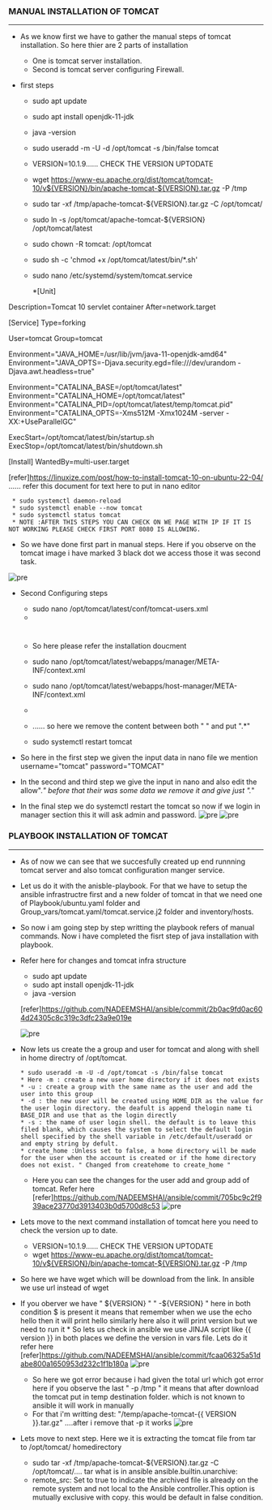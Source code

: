 ### MANUAL  INSTALLATION  OF  TOMCAT
----------------------------

* As we know first we have to gather the manual steps of tomcat installation. So here thier are 2 parts of installation 
     * One is tomcat server installation.
     * Second is tomcat server  configuring  Firewall.

* first steps 
    * sudo apt update 
    * sudo apt install openjdk-11-jdk
    * java -version
    * sudo useradd -m -U -d /opt/tomcat -s /bin/false tomcat
    * VERSION=10.1.9...... CHECK THE VERSION UPTODATE
    * wget https://www-eu.apache.org/dist/tomcat/tomcat-10/v${VERSION}/bin/apache-tomcat-${VERSION}.tar.gz -P /tmp
    * sudo tar -xf /tmp/apache-tomcat-${VERSION}.tar.gz -C /opt/tomcat/
    * sudo ln -s /opt/tomcat/apache-tomcat-${VERSION} /opt/tomcat/latest
    * sudo chown -R tomcat: /opt/tomcat
    * sudo sh -c 'chmod +x /opt/tomcat/latest/bin/*.sh'
    * sudo nano /etc/systemd/system/tomcat.service

       *[Unit]

Description=Tomcat 10 servlet container
After=network.target

[Service]
Type=forking

User=tomcat
Group=tomcat

Environment="JAVA_HOME=/usr/lib/jvm/java-11-openjdk-amd64"
Environment="JAVA_OPTS=-Djava.security.egd=file:///dev/urandom -Djava.awt.headless=true"

Environment="CATALINA_BASE=/opt/tomcat/latest"
Environment="CATALINA_HOME=/opt/tomcat/latest"
Environment="CATALINA_PID=/opt/tomcat/latest/temp/tomcat.pid"
Environment="CATALINA_OPTS=-Xms512M -Xmx1024M -server -XX:+UseParallelGC"

ExecStart=/opt/tomcat/latest/bin/startup.sh
ExecStop=/opt/tomcat/latest/bin/shutdown.sh

[Install]
WantedBy=multi-user.target


[refer]https://linuxize.com/post/how-to-install-tomcat-10-on-ubuntu-22-04/  ...... refer this document for text here to put in nano editor

     * sudo systemctl daemon-reload
     * sudo systemctl enable --now tomcat
     * sudo systemctl status tomcat
     * NOTE :AFTER THIS STEPS YOU CAN CHECK ON WE PAGE WITH IP IF IT IS NOT WORKING PLEASE CHECK FIRST PORT 8080 IS ALLOWING.
* So we have done first part in manual steps. Here if you observe on the tomcat image i have marked 3 black dot we access those it was second task.
  
![pre](Playbooks/Tomcat/imagestom/T1.png)
 
* Second Configuring steps
   
  
   * sudo nano /opt/tomcat/latest/conf/tomcat-users.xml
   * <tomcat-users>
   # <role rolename="admin-gui"/>
   # <role rolename="manager-gui"/>
   # <user username="tomcat" password="TOMCAT" roles="admin-gui,manager-gui"/>

   * So here please refer the installation doucment
   * sudo nano /opt/tomcat/latest/webapps/manager/META-INF/context.xml
   * sudo nano /opt/tomcat/latest/webapps/host-manager/META-INF/context.xml
   * 

   * <Valve className="org.apache.catalina.valves.RemoteAddrValve"
         allow="127\.\d+\.\d+\.\d+|::1|0:0:0:0:0:0:0:1" /> ...... so here we remove the content between both " "  and put  ".*" 

     
  * sudo systemctl restart tomcat

 * So here in the first step we given the input data in nano file we mention username="tomcat" password="TOMCAT"
 * In the second and third step we give the input in nano and also edit the allow".*" before that their was some data we remove it and give just ".*"
 * In the final step we do systemctl restart the tomcat so now if we login in manager section this it will ask admin and password.
   ![pre](PLAYBOOKS/Tomcat/imagestom/t2.png)
   ![pre](PLAYBOOKS/Tomcat/imagestom/t3.png)

### PLAYBOOK  INSTALLATION  OF  TOMCAT
---------------------------------------

* As of now we can see that we succesfully created up end runnning tomcat server and also tomcat configuration manger service.
* Let us do it with the anisble-playbook. For that we have to setup the ansible infrastructre first and a new folder of tomcat in that we need one of Playbook/ubuntu.yaml folder and Group_vars/tomcat.yaml/tomcat.service.j2 folder and inventory/hosts.

* So now i am going step by step writting the playbook refers of manual commands. Now i have completed the fisrt step of java installation with playbook. 
* Refer here for changes and tomcat infra structure
  
  * sudo apt update 
  * sudo apt install openjdk-11-jdk
  * java -version
 
   [refer]https://github.com/NADEEMSHAI/ansible/commit/2b0ac9fd0ac604d24305c8c319c3dfc23a9e019e
 
   ![pre](PLAYBOOKS/Tomcat/imagestom/t4.png)

* Now lets us create the a group and user for tomcat and along with  shell in home directry of /opt/tomcat.
  
      * sudo useradd -m -U -d /opt/tomcat -s /bin/false tomcat
      * Here -m : create a new user home directory if it does not exists
      * -u : create a group with the same name as the user and add the user into this group
      * -d : the new user will be created using HOME_DIR as the value for the user login directory. the deafult is append thelogin name ti BASE_DIR and use that as the login directly 
      * -s : the name of user login shell. the default is to leave this filed blank, which causes the system to select the default login shell specified by the shell variable in /etc/default/useradd or and empty string by defult.
      * create_home :Unless set to false, a home directory will be made for the user when the account is created or if the home directory does not exist. " Changed from createhome to create_home "
  * Here you can see the changes for the user add and group add of tomcat.
     Refer here [refer]https://github.com/NADEEMSHAI/ansible/commit/705bc9c2f939ace23770d3913403b0d5700d8c53
               ![pre](PLAYBOOKS/Tomcat/imagestom/t5.png)

* Lets move to the next command installation of tomcat here you need to check the version up to date.

    * VERSION=10.1.9...... CHECK THE VERSION UPTODATE
    * wget https://www-eu.apache.org/dist/tomcat/tomcat-10/v${VERSION}/bin/apache-tomcat-${VERSION}.tar.gz -P /tmp
* So here we have wget which will be download from the link. In ansible we use url instead of wget
* If you oberver we have " ${VERSION} "  " -${VERSION} " here in both condition $ is present it means that remember when we use the echo hello then it will print hello similarly here also it will print version but we need to run it * So lets us check in ansible we use JINJA script like {{ version }} in both places we define the version in vars file. Lets do it refer here [refer]https://github.com/NADEEMSHAI/ansible/commit/fcaa06325a51dabe800a1650953d232c1f1b180a
   ![pre](PLAYBOOKS/Tomcat/imagestom/t6.png)
    
    * So here we got error because i had given the total url which got error here if you observe the last " -p /tmp " it means that after download the tomcat put in temp destination folder. which is not known to ansible it will work in manually 
    * For that i'm writting dest: "/temp/apache-tomcat-{{ VERSION }}.tar.gz" ....after i remove that -p it works
     ![pre](PLAYBOOKS/Tomcat/imagestom/t7.png)

* Lets move to next step. Here we it is extracting the tomcat file from tar to /opt/tomcat/ homedirectory
    *  sudo tar -xf /tmp/apache-tomcat-${VERSION}.tar.gz -C /opt/tomcat/.... tar  what is in ansible ansible.builtin.unarchive:
    * remote_src: Set to true to indicate the archived file is already on the remote system and not local to the Ansible controller.This option is mutually exclusive with copy. this would be default in false condition.







